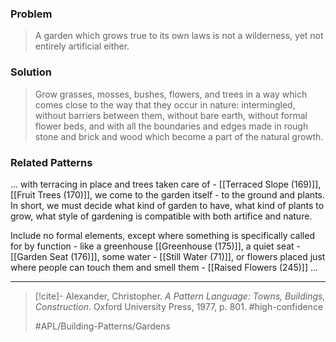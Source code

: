 ### Problem
>A garden which grows true to its own laws is not a wilderness, yet not entirely artificial either.

### Solution
>Grow grasses, mosses, bushes, flowers, and trees in a way which comes close to the way that they occur in nature: intermingled, without barriers between them, without bare earth, without formal flower beds, and with all the boundaries and edges made in rough stone and brick and wood which become a part of the natural growth.

### Related Patterns
... with terracing in place and trees taken care of - [[Terraced Slope (169)]], [[Fruit Trees (170)]], we come to the garden itself - to the ground and plants. In short, we must decide what kind of garden to have, what kind of plants to grow, what style of gardening is compatible with both artifice and nature.

Include no formal elements, except where something is specifically called for by function - like a greenhouse [[Greenhouse (175)]], a quiet seat - [[Garden Seat (176)]], some water - [[Still Water (71)]], or flowers placed just where people can touch them and smell them - [[Raised Flowers (245)]] ...

---

> [!cite]- Alexander, Christopher. _A Pattern Language: Towns, Buildings, Construction_. Oxford University Press, 1977, p. 801.
> #high-confidence
>
> #APL/Building-Patterns/Gardens
